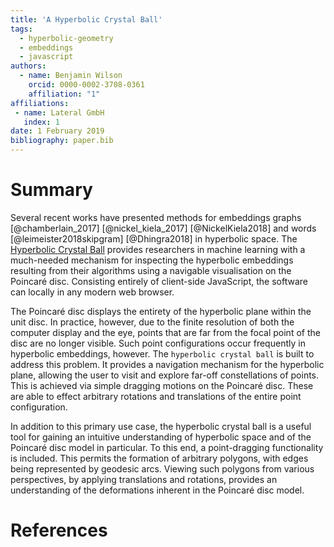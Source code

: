 ```yaml
---
title: 'A Hyperbolic Crystal Ball'
tags:
  - hyperbolic-geometry
  - embeddings
  - javascript
authors:
  - name: Benjamin Wilson
    orcid: 0000-0002-3708-0361
    affiliation: "1"
affiliations:
 - name: Lateral GmbH
   index: 1
date: 1 February 2019
bibliography: paper.bib
---
```


# Summary

Several recent works have presented methods for embeddings graphs [@chamberlain_2017] [@nickel_kiela_2017] [@NickelKiela2018] and words [@leimeister2018skipgram] [@Dhingra2018] in hyperbolic space.
The [Hyperbolic Crystal Ball](https://github.com/lateral/crystal-ball) provides researchers in machine learning with a much-needed mechanism for inspecting the hyperbolic embeddings resulting from their algorithms using a navigable visualisation on the Poincaré disc.
Consisting entirely of client-side JavaScript, the software can locally in any modern web browser.

The Poincaré disc displays the entirety of the hyperbolic plane within the unit disc.  In practice, however, due to the finite resolution of both the computer display and the eye, points that are far from the focal point of the disc are no longer visible.  Such point configurations occur frequently in hyperbolic embeddings, however.  The ``hyperbolic crystal ball`` is built to address this problem.  It provides a navigation mechanism for the hyperbolic plane, allowing the user to visit and explore far-off constellations of points.  This is achieved via simple dragging motions on the Poincaré disc.  These are able to effect arbitrary rotations and translations of the entire point configuration.

In addition to this primary use case, the hyperbolic crystal ball is a useful tool for gaining an intuitive understanding of hyperbolic space and of the Poincaré disc model in particular.  To this end, a point-dragging functionality is included.  This permits the formation of arbitrary polygons, with edges being represented by geodesic arcs.  Viewing such polygons from various perspectives, by applying translations and rotations, provides an understanding of the deformations inherent in the Poincaré disc model.

# References
